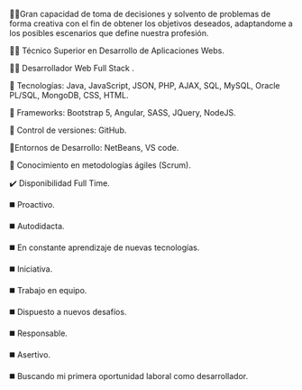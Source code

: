 🕵️‍♂️Gran capacidad de toma de decisiones y solvento de problemas de forma creativa con el fin de obtener los objetivos deseados, adaptandome a los posibles escenarios que define nuestra profesión. 


👨‍🎓 Técnico Superior en Desarrollo de Aplicaciones Webs.

👨‍🎓 Desarrollador Web Full Stack .

🧰 Tecnologías: Java, JavaScript, JSON, PHP, AJAX, SQL, MySQL, Oracle PL/SQL, MongoDB, CSS, HTML.

🧰 Frameworks: Bootstrap 5, Angular, SASS, JQuery, NodeJS.

🧰 Control de versiones: GitHub.

🧰Entornos de Desarrollo: NetBeans, VS code.

🧰 Conocimiento en metodologías ágiles (Scrum).


✔️ Disponibilidad Full Time.


◼️ Proactivo.

◼️ Autodidacta.

◼️ En constante aprendizaje de nuevas tecnologías.

◼️ Iniciativa.

◼️ Trabajo en equipo.

◼️ Dispuesto a nuevos desafíos.

◼️ Responsable.

◼️ Asertivo.

◼️ Buscando mi primera oportunidad laboral como desarrollador.

